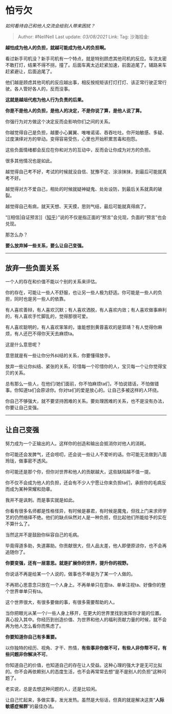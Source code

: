 # 怕亏欠
*如何看待自己和他人交流会给别人带来困扰？*

> Author: #NellNell
> Last update: *03/08/2021*
> Link:
> Tag:
> 沙海拾金:

**越怕成为他人的负担，就越可能成为他人的负担啊。**

看过新手司机没？新手司机有一个特点，就是特别顾虑其他司机的反应。车流太密不敢打灯，结果不得不拐，撞了。后面车离太近赶紧加速，前面追尾了。辅路来车赶紧避让，后面追尾了。

他们越是顾虑其他司机的反应越出事，相反按规矩该打灯打灯、该正常行驶正常行驶。各人管好各人的，反而没事。

**这就是越俎代庖为他人行为负责的后果。**

**你是不是他人的负担，是他人的决定，不是你说了算，是他人说了算。**

你强行为对方做这个决定反而会影响你们之间的关系。

你越觉得自己是负担，越要小心翼翼、唯唯诺诺、吞吞吐吐。你开始敏感、多疑、过度演绎对方的举动。变得容易受伤，心里也开始积累苦毒和抱怨。

这些负面情绪都会反应在你和对方的互动中，反而会让你成为对方的负担。

很多其他情况也是如此。

越觉得自己考不好，考试的时候就没自信、犹豫不定、涂涂抹抹，到最后可能就真考不好。

越觉得对方不爱自己，相处的时候就疑神疑鬼、处处设防，到最后关系就真的破裂。

越觉得自己有病，就天天想、天天摸，思则气结，最后可能就真得病了。

“[[相信|自证预言]]（[知乎](https://www.zhihu.com/question/469081139/answer/1981183914)）”说的不仅是指正面的“预言”会兑现，负面的“预言”也会兑现。

那怎么办？

**要么放弃掉一些关系，要么让自己变强。**

---

## 放弃一些负面关系

一个人的存在和价值不能以个别的关系来评估。

你的存在，可能让一些人不舒服，也让另一些人极为舒适。你可能是一些人的负担，同时也是另一些人的依靠。

有人喜欢善辩，有人喜欢沉默；有人喜欢洒脱，有人喜欢内敛；有人喜欢做事麻利的，有人喜欢手忙脚乱的，觉得那很可爱。

有人喜欢聪明的，有人喜欢笨笨的，谁能想到黄蓉喜欢的是郭靖？有人觉得你麻烦，有人还巴不得你天天去麻烦ta。

这是什么意思呢？

意思就是有一些让你分外纠结的关系，你要懂得放手。

放弃一些让你纠结、紧张的关系，珍惜每一个珍惜你的人，宝贝每一个让你觉得宝贝的关系。

总有那么一些人，在他们/她们面前，你不怕麻烦ta们，不怕说错话，不怕做错事。你知道ta们会原谅你。你对ta们的爱是放心的。让自己多被这样的人环绕。

你自己不够强大，就不要坚持困难的关系。要处理困难的关系，也不是没有办法，你要让自己变强。

---

## **让自己变强**

努力成为一个正输出的人。这样你的创造和输出会抵消你对他人的消耗。

你可能还会发脾气，还会唠叨，还会说一些让人不爱听的话。你可能无法做到八面玲珑，做事密不透风。

你可能还是那个你，但你对世界和他人的贡献越大，这些缺陷越不值一提。

你不仅不会成为他人的负担，还会有不少人宁愿让你来负担ta们，承担你的毛病反而成为某种荣耀和勋章。

我并不是讽刺。而是事实就是如此。

你看有很多名师都是性格怪异，有时候是暴君，有时候是魔鬼，但找上门来求师学艺的仍然络绎不绝。他们的缺点纵然对人是一种负担，但比起他们所能给予的实在不算什么了。

当然这并不是鼓励你纵容自己的毛病。

毕竟得道多助，失道寡助。你贡献很大，但人品太差，他人即便原谅你，也不会再追随你了。

**你要变强，还有一层意思。就是扩展你的世界，提升你的视野。**

你说话不再是给某一个人说的，做事也不单是为了某一个人做的。

不再把心思意念只放在一个人身上。不再单单只在意ta、单单注视ta、好像你的整个世界单单只有ta。

这个世界很大，有很多要做的事，有很多需要帮助的人。

当你把眼光从某一个/一些人身上移开，在更大的世界里找到发挥你才能的位置。真心投入其中。你经历到创造价值、为世界和他人的福利贡献力量的时候，就不会再为他人怎么看你而焦虑了。

**你要知道你自己有多重要。**

以你独特的经历、视角、才干、热情，**有些事非你做不可，有些人非你帮不可，有些问题非你解决不可**。

你知道自己的价值，也知道自己的存在让人受益。这种心理的强大才是无可比拟的。你不会再依赖别人的态度生活，也不会再常常去想“是不是别人的负担”这种问题了。

老实说，总是去想这种问题的人，还是比较闲。

让自己忙起来，多做实事，发光发热。虽然是大俗话，但真的就是解决这类“**人际敏感症候群**”的最佳办法。

